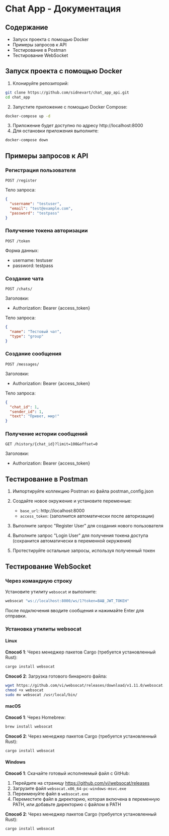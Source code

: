 # Chat App - Документация

## Содержание

- Запуск проекта с помощью Docker
- Примеры запросов к API
- Тестирование в Postman
- Тестирование WebSocket

## Запуск проекта с помощью Docker

1. Клонируйте репозиторий:

```bash
git clone https://github.com/sidnevart/chat_app_api.git
cd chat_app
```

2. Запустите приложение с помощью Docker Compose:

```bash
docker-compose up -d
```

3. Приложение будет доступно по адресу http://localhost:8000
4. Для остановки приложения выполните:

```bash
docker-compose down
```

## Примеры запросов к API

### Регистрация пользователя

```
POST /register
```

Тело запроса:
```json
{
  "username": "testuser",
  "email": "test@example.com",
  "password": "testpass"
}
```

### Получение токена авторизации

```
POST /token
```

Форма данных:
- username: testuser
- password: testpass

### Создание чата

```
POST /chats/
```

Заголовки:
- Authorization: Bearer {access_token}

Тело запроса:
```json
{
  "name": "Тестовый чат",
  "type": "group"
}
```

### Создание сообщения

```
POST /messages/
```

Заголовки:
- Authorization: Bearer {access_token}

Тело запроса:
```json
{
  "chat_id": 1,
  "sender_id": 1,
  "text": "Привет, мир!"
}
```

### Получение истории сообщений

```
GET /history/{chat_id}?limit=100&offset=0
```

Заголовки:
- Authorization: Bearer {access_token}

## Тестирование в Postman

1. Импортируйте коллекцию Postman из файла postman_config.json

2. Создайте новое окружение и установите переменные:
   - `base_url`: http://localhost:8000
   - `access_token`: (заполнится автоматически после авторизации)

3. Выполните запрос "Register User" для создания нового пользователя

4. Выполните запрос "Login User" для получения токена доступа (сохранится автоматически в переменной окружения)

5. Протестируйте остальные запросы, используя полученный токен

## Тестирование WebSocket

### Через командную строку

Установите утилиту `websocat` и выполните:

```bash
websocat "ws://localhost:8000/ws/1?token=ВАШ_JWT_ТОКЕН"
```

После подключения вводите сообщения и нажимайте Enter для отправки.

### Установка утилиты websocat

#### Linux

**Способ 1**: Через менеджер пакетов Cargo (требуется установленный Rust):
```bash
cargo install websocat
```

**Способ 2**: Загрузка готового бинарного файла:
```bash
wget https://github.com/vi/websocat/releases/download/v1.11.0/websocat.x86_64-unknown-linux-musl -O websocat
chmod +x websocat
sudo mv websocat /usr/local/bin/
```

#### macOS

**Способ 1**: Через Homebrew:
```bash
brew install websocat
```

**Способ 2**: Через менеджер пакетов Cargo (требуется установленный Rust):
```bash
cargo install websocat
```

#### Windows

**Способ 1**: Скачайте готовый исполняемый файл с GitHub:
1. Перейдите на страницу https://github.com/vi/websocat/releases
2. Загрузите файл `websocat.x86_64-pc-windows-msvc.exe`
3. Переименуйте файл в `websocat.exe`
4. Переместите файл в директорию, которая включена в переменную PATH, или добавьте директорию с файлом в PATH

**Способ 2**: Через менеджер пакетов Cargo (требуется установленный Rust):
```bash
cargo install websocat
```
